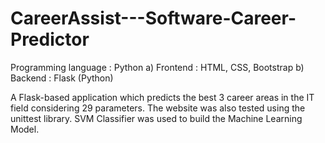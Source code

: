 # CareerAssist---Software-Career-Predictor

Programming language : Python
a) Frontend : HTML, CSS, Bootstrap
b) Backend : Flask (Python)

A Flask-based application which predicts the best 3 career areas in the IT field considering 29 parameters. 
The website was also tested using the unittest library.
SVM Classifier was used to build the Machine Learning Model.
